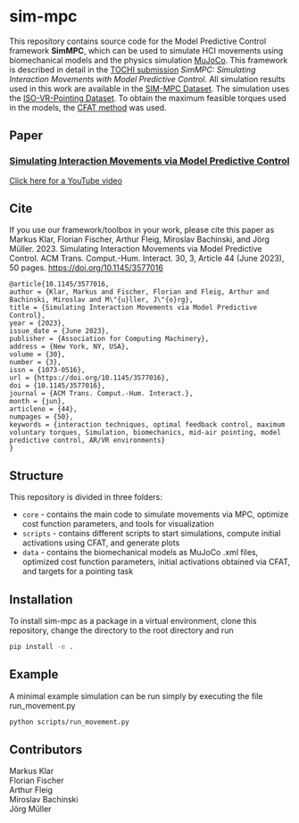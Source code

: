 # sim-mpc

This repository contains source code for the Model Predictive Control framework __SimMPC__, which can be used to simulate HCI movements using biomechanical models and the physics simulation [MuJoCo](https://mujoco.org/). This framework is described in detail in the [TOCHI submission](https://dl.acm.org/doi/10.1145/3577016) *SimMPC: Simulating Interaction Movements with Model Predictive Control*. All simulation results used in this work are available in the [SIM-MPC Dataset](https://zenodo.org/record/7304381). The simulation uses the [ISO-VR-Pointing Dataset](https://zenodo.org/record/7300062). To obtain the maximum feasible torques used in the models, the [CFAT method](https://github.com/fl0fischer/cfat) was used.

## Paper

### [Simulating Interaction Movements via Model Predictive Control](https://dl.acm.org/doi/10.1145/3577016)

[Click here for a YouTube video](https://youtu.be/6xbYUfsTvaY)

## Cite
If you use our framework/toolbox in your work, please cite this paper as\
Markus Klar, Florian Fischer, Arthur Fleig, Miroslav Bachinski, and Jörg Müller. 2023. Simulating Interaction Movements via Model Predictive Control. ACM Trans. Comput.-Hum. Interact. 30, 3, Article 44 (June 2023), 50 pages. https://doi.org/10.1145/3577016
```
@article{10.1145/3577016,
author = {Klar, Markus and Fischer, Florian and Fleig, Arthur and Bachinski, Miroslav and M\"{u}ller, J\"{o}rg},
title = {Simulating Interaction Movements via Model Predictive Control},
year = {2023},
issue_date = {June 2023},
publisher = {Association for Computing Machinery},
address = {New York, NY, USA},
volume = {30},
number = {3},
issn = {1073-0516},
url = {https://doi.org/10.1145/3577016},
doi = {10.1145/3577016},
journal = {ACM Trans. Comput.-Hum. Interact.},
month = {jun},
articleno = {44},
numpages = {50},
keywords = {interaction techniques, optimal feedback control, maximum voluntary torques, Simulation, biomechanics, mid-air pointing, model predictive control, AR/VR environments}
}
```

  
## Structure
This repository is divided in three folders:
- $\texttt{core}$ - contains the main code to simulate movements via MPC, optimize cost function parameters, and tools for visualization 
- $\texttt{scripts}$ - contains different scripts to start simulations, compute initial activations using CFAT, and generate plots
- $\texttt{data}$ - contains the biomechanical models as MuJoCo .xml files, optimized cost function parameters, initial activations obtained via CFAT, and targets for a pointing task

## Installation
To install sim-mpc as a package in a virtual environment, clone this repository, change the directory to the root directory and run 
```bash
pip install -e .
```

## Example
A minimal example simulation can be run simply by executing the file run_movement.py
```bash
python scripts/run_movement.py
```

## Contributors
Markus Klar  
Florian Fischer  
Arthur Fleig  
Miroslav Bachinski  
Jörg Müller  

